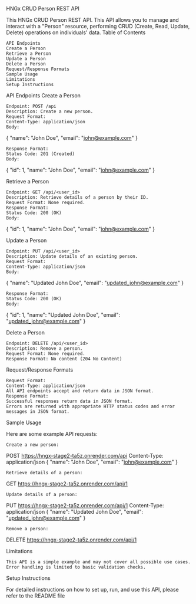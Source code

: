 HNGx CRUD Person REST API

This HNGx CRUD Person REST API. This API allows you to manage and interact with a "Person" resource, performing CRUD (Create, Read, Update, Delete) operations on individuals' data.
Table of Contents

    API Endpoints
    Create a Person
    Retrieve a Person
    Update a Person
    Delete a Person
    Request/Response Formats
    Sample Usage
    Limitations
    Setup Instructions

API Endpoints
Create a Person

    Endpoint: POST /api
    Description: Create a new person.
    Request Format:
    Content-Type: application/json
    Body:

{
"name": "John Doe",
"email": "john@example.com"
}

    Response Format:
    Status Code: 201 (Created)
    Body:

{
"id": 1,
"name": "John Doe",
"email": "john@example.com"
}

Retrieve a Person

    Endpoint: GET /api/<user_id>
    Description: Retrieve details of a person by their ID.
    Request Format: None required.
    Response Format:
    Status Code: 200 (OK)
    Body:

{
"id": 1,
"name": "John Doe",
"email": "john@example.com"
}

Update a Person

    Endpoint: PUT /api/<user_id>
    Description: Update details of an existing person.
    Request Format:
    Content-Type: application/json
    Body:

{
"name": "Updated John Doe",
"email": "updated_john@example.com"
}

    Response Format:
    Status Code: 200 (OK)
    Body:

{
"id": 1,
"name": "Updated John Doe",
"email": "updated_john@example.com"
}

Delete a Person

    Endpoint: DELETE /api/<user_id>
    Description: Remove a person.
    Request Format: None required.
    Response Format: No content (204 No Content)

Request/Response Formats

    Request Format:
    Content-Type: application/json
    All API endpoints accept and return data in JSON format.
    Response Format:
    Successful responses return data in JSON format.
    Errors are returned with appropriate HTTP status codes and error messages in JSON format.

Sample Usage

Here are some example API requests:

    Create a new person:

POST https://hngx-stage2-ta5z.onrender.com/api
Content-Type: application/json
{
"name": "John Doe",
"email": "john@example.com"
}

    Retrieve details of a person:

GET https://hngx-stage2-ta5z.onrender.com/api/1

    Update details of a person:

PUT https://hngx-stage2-ta5z.onrender.com/api/1
Content-Type: application/json
{
"name": "Updated John Doe",
"email": "updated_john@example.com"
}

    Remove a person:

DELETE https://hngx-stage2-ta5z.onrender.com/api/1

Limitations

    This API is a simple example and may not cover all possible use cases.
    Error handling is limited to basic validation checks.

Setup Instructions

For detailed instructions on how to set up, run, and use this API, please refer to the README file